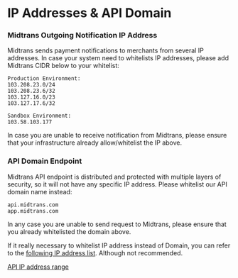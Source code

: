 # IP Addresses & API Domain

### Midtrans Outgoing Notification IP Address

Midtrans sends payment notifications to merchants from several IP addresses. In case your system need to whitelists IP addresses, please add Midtrans CIDR below to your whitelist:
```
Production Environment:
103.208.23.0/24
103.208.23.6/32
103.127.16.0/23
103.127.17.6/32

Sandbox Environment:
103.58.103.177
```

In case you are unable to receive notification from Midtrans, please ensure that your infrastructure already allow/whitelist the IP above.

### API Domain Endpoint

Midtrans API endpoint is distributed and protected with multiple layers of security, so it will not have any specific IP address. Please whitelist our API domain name instead:  
```
api.midtrans.com
app.midtrans.com
```

In any case you are unable to send request to Midtrans, please ensure that you already whitelisted the domain above.

If it really necessary to whitelist IP address instead of Domain, you can refer to the [following IP address list](https://www.cloudflare.com/ips-v4). Although not recommended.


[API IP address range](https://www.cloudflare.com/ips-v4 ':include :type=iframe width=100% height=300px')